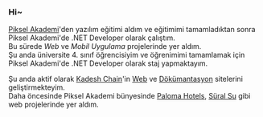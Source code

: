 ### Hi~

[Piksel Akademi](https://pikselakademi.com.tr/)'den yazılım eğitimi aldım ve eğitimimi tamamladıktan sonra Piksel Akademi'de .NET Developer olarak çalıştım.    
Bu sürede _Web_ ve _Mobil Uygulama_ projelerinde yer aldım.    
Şu anda üniversite 4. sınıf öğrencisiyim ve öğrenimimi tamamlamak için Piksel Akademi'de .NET Developer olarak staj yapmaktayım.   

Şu anda aktif olarak [Kadesh Chain](https://github.com/KadeshChain)'in [Web](https://github.com/KadeshChain) ve [Dökümantasyon](https://docs.kadeshchain.com/) sitelerini geliştirmekteyim.     
Daha öncesinde Piksel Akademi bünyesinde [Paloma Hotels](https://www.palomahotels.com/en), [Süral Su](https://suralsu.com.tr/) gibi web projelerinde yer aldım.     


<!--
**KadirBerat/KadirBerat** is a ✨ _special_ ✨ repository because its `README.md` (this file) appears on your GitHub profile.

Here are some ideas to get you started:

- 🔭 I’m currently working on ...
- 🌱 I’m currently learning ...
- 👯 I’m looking to collaborate on ...
- 🤔 I’m looking for help with ...
- 💬 Ask me about ...
- 📫 How to reach me: ...
- 😄 Pronouns: ...
- ⚡ Fun fact: ...
-->

<!--
nuget.org
username: kadirguventurk
Packages:
 -Name: factory270420210100
  Status: Beta
  Version: 1.0.2
-->
